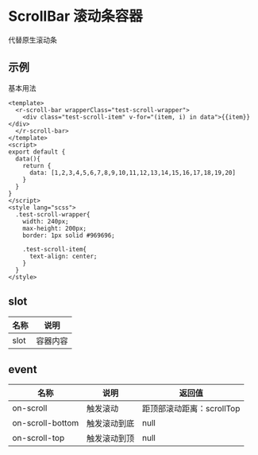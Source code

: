 <!-- type: 通用 -->

# ScrollBar 滚动条容器
代替原生滚动条

## 示例

基本用法
```vue demo
<template>
  <r-scroll-bar wrapperClass="test-scroll-wrapper">
    <div class="test-scroll-item" v-for="(item, i) in data">{{item}}</div>
  </r-scroll-bar>
</template>
<script>
export default {
  data(){
    return {
      data: [1,2,3,4,5,6,7,8,9,10,11,12,13,14,15,16,17,18,19,20]
    }
  }
}
</script>
<style lang="scss">
  .test-scroll-wrapper{
    width: 240px;
    max-height: 200px;
    border: 1px solid #969696;

    .test-scroll-item{
      text-align: center;
    }
  }
</style>
```

<!-- props -->

## slot
| 名称 | 说明 |
| --- | --- |
| slot | 容器内容 |

## event
| 名称 | 说明 | 返回值 |
| --- | --- | --- |
| on-scroll | 触发滚动 | 距顶部滚动距离：scrollTop |
| on-scroll-bottom | 触发滚动到底 | null |
| on-scroll-top | 触发滚动到顶 | null |
